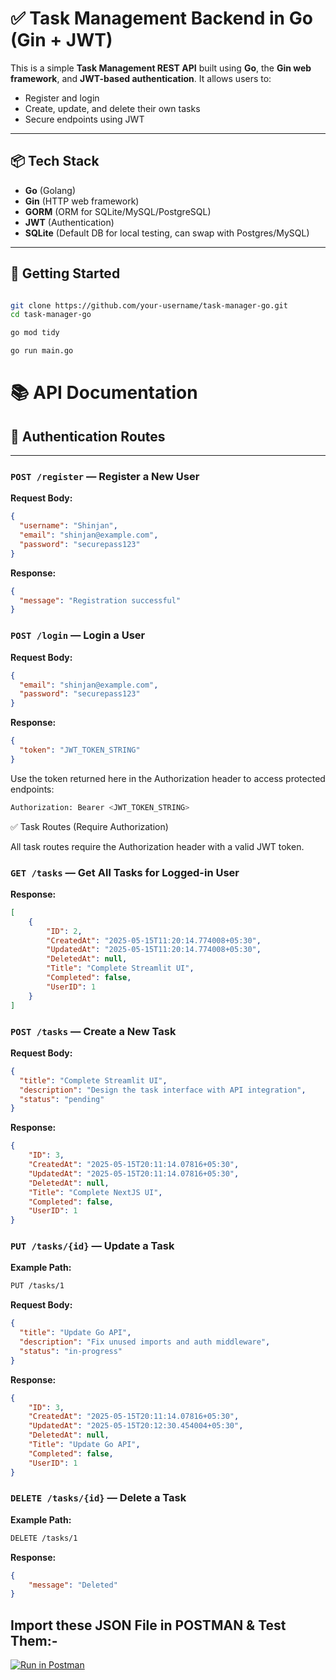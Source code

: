 # ✅ Task Management Backend in Go (Gin + JWT)

This is a simple **Task Management REST API** built using **Go**, the **Gin web framework**, and **JWT-based authentication**. It allows users to:

- Register and login  
- Create, update, and delete their own tasks  
- Secure endpoints using JWT  
 

---

## 📦 Tech Stack

- **Go** (Golang)  
- **Gin** (HTTP web framework)  
- **GORM** (ORM for SQLite/MySQL/PostgreSQL)  
- **JWT** (Authentication)  
- **SQLite** (Default DB for local testing, can swap with Postgres/MySQL)  

---

## 🚀 Getting Started

```bash

git clone https://github.com/your-username/task-manager-go.git
cd task-manager-go
```

```bash
go mod tidy
```

```bash 
go run main.go
```


# 📚 API Documentation

## 🔐 Authentication Routes

---

### `POST /register` — Register a New User

**Request Body:**

```json
{
  "username": "Shinjan",
  "email": "shinjan@example.com",
  "password": "securepass123"
}
```

**Response:**
```json
{
  "message": "Registration successful"
}
```

### `POST /login` — Login a  User

**Request Body:**

```json
{
  "email": "shinjan@example.com",
  "password": "securepass123"
}
```
**Response:**

```json
{
  "token": "JWT_TOKEN_STRING"
}
```

Use the token returned here in the Authorization header to access protected endpoints:

```bash
Authorization: Bearer <JWT_TOKEN_STRING>
```
✅ Task Routes (Require Authorization)

All task routes require the Authorization header with a valid JWT token.

### `GET /tasks` — Get All Tasks for Logged-in User



**Response:**

```json
[
    {
        "ID": 2,
        "CreatedAt": "2025-05-15T11:20:14.774008+05:30",
        "UpdatedAt": "2025-05-15T11:20:14.774008+05:30",
        "DeletedAt": null,
        "Title": "Complete Streamlit UI",
        "Completed": false,
        "UserID": 1
    }
]

```

### `POST /tasks` — Create a New Task


**Request Body:**

```json
{
  "title": "Complete Streamlit UI",
  "description": "Design the task interface with API integration",
  "status": "pending"
}

```


**Response:**

```json
{
    "ID": 3,
    "CreatedAt": "2025-05-15T20:11:14.07816+05:30",
    "UpdatedAt": "2025-05-15T20:11:14.07816+05:30",
    "DeletedAt": null,
    "Title": "Complete NextJS UI",
    "Completed": false,
    "UserID": 1
}
```

### `PUT /tasks/{id}` — Update a Task


**Example Path:**

```bash
PUT /tasks/1
```

**Request Body:**

```json
{
  "title": "Update Go API",
  "description": "Fix unused imports and auth middleware",
  "status": "in-progress"
}
```
**Response:**
```json
{
    "ID": 3,
    "CreatedAt": "2025-05-15T20:11:14.07816+05:30",
    "UpdatedAt": "2025-05-15T20:12:30.454004+05:30",
    "DeletedAt": null,
    "Title": "Update Go API",
    "Completed": false,
    "UserID": 1
}
```
### `DELETE /tasks/{id}` — Delete a Task

**Example Path:**

```bash
DELETE /tasks/1
```

**Response:**

```json
{
    "message": "Deleted"
}
```

## Import these JSON File in POSTMAN & Test Them:-

[![Run in Postman](https://run.pstmn.io/button.svg)](./Task-Management-Go.postman_collection.json)

